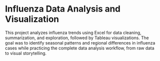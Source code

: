# Influenza Data Analysis and Visualization

This project analyzes influenza trends using Excel for data cleaning, summarization, and exploration, followed by Tableau visualizations.
The goal was to identify seasonal patterns and regional differences in influenza cases while practicing the complete data analysis workflow, from raw data to visual storytelling.
